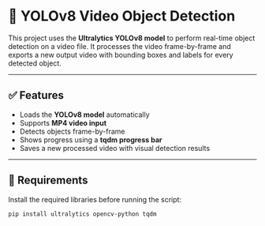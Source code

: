 
# 📌 YOLOv8 Video Object Detection

This project uses the **Ultralytics YOLOv8 model** to perform real-time object detection on a video file. It processes the video frame-by-frame and exports a new output video with bounding boxes and labels for every detected object.

---

## ✅ Features
- Loads the **YOLOv8 model** automatically
- Supports **MP4 video input**
- Detects objects frame-by-frame
- Shows progress using a **tqdm progress bar**
- Saves a new processed video with visual detection results

---

## 📌 Requirements

Install the required libraries before running the script:

```sh
pip install ultralytics opencv-python tqdm
